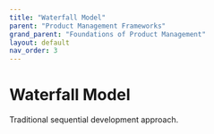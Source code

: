 ```yaml
---
title: "Waterfall Model"
parent: "Product Management Frameworks"
grand_parent: "Foundations of Product Management"
layout: default
nav_order: 3
---
```


# Waterfall Model

Traditional sequential development approach.
